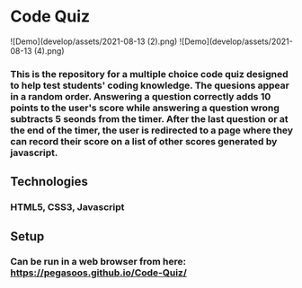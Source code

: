 # Code Quiz
![Demo](develop/assets/2021-08-13 (2).png)
![Demo](develop/assets/2021-08-13 (4).png)

### This is the repository for a multiple choice code quiz designed to help test students' coding knowledge. The quesions appear in a random order. Answering a question correctly adds 10 points to the user's score while answering a question wrong subtracts 5 seonds from the timer. After the last question or at the end of the timer, the user is redirected to a page where they can record their score on a list of other scores generated by javascript.

## Technologies
### HTML5, CSS3, Javascript

## Setup
### Can be run in a web browser from here: https://pegasoos.github.io/Code-Quiz/